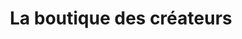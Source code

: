 ---
title: "La boutique des créateurs"
url: /montivilliers/la-boutique-des-createurs/
shop: shop
---